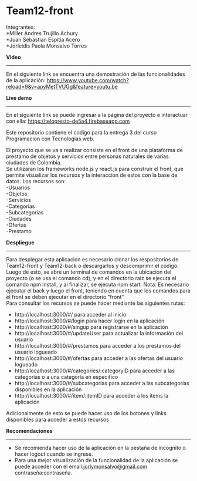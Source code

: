 # Team12-front
Integrantes:<br>
  *Miller Andres Trujillo Achury<br>
  *Juan Sebastian Espitia Acero<br>
  *Jorleidis Paola Monsalvo Torres<br>

<b>Video</b><hr>
En el siguiente link se encuentra una demostración de las funcionalidades de la aplicación:
https://www.youtube.com/watch?reload=9&v=apyMetTVUGg&feature=youtu.be


<b>Live demo</b><hr>
En el siguiente link se puede ingresar a la página del proyecto e interactuar con ella:
https://telopresto-de5a4.firebaseapp.com



Este repositorio contiene el codigo para la entrega 3 del curso Programacion con Tecnologias web.<br>

El proyecto que se va a realizar consiste en el front de una plataforma de prestamo de objetos y servicios entre personas naturales de varias ciudades de Colombia.<br>
Se utilizaran los frameworks node.js y react.js para construir el front, que permite visualizar los recursos y la interaccion de estos con la base de datos. Los recursos son:<br>
-Usuarios<br>
-Objetos<br>
-Servicios<br>
-Categorias<br>
-Subcategorias<br>
-Ciudades<br>
-Ofertas<br>
-Prestamo<br>

<b>Despliegue</b><hr>
Para desplegar esta aplicacion es necesario clonar los respositorios de Team12-front y Team12-back o descargarlos y descomprimir el código. Luego de esto, se abre un terminal de comandos en la ubicacion del proyecto (o se usa el comando cd), y en el directorio raiz se ejecuta el comando npm install, y al finalizar, se ejecuta npm start. Nota: Es necesario ejecutar el back y luego el front, teniendo en cuenta que los comandos para el front se deben ejecutar en el directorio "front"<br>
Para consultar los recursos se puede hacer mediante las siguientes rutas:
- http://localhost:3000/#/ para acceder al inicio <br>
- http://localhost:3000/#/login para hacer login en la aplicación <br>
- http://localhost:3000/#/singup para registrarse en la aplicación <br>
- http://localhost:3000/#/updateUser para actualizar la información del usuario <br>
- http://localhost:3000/#/prestamos para acceder a los prestamos del usuario logueado<br>
- http://localhost:3000/#/ofertas para acceder a las ofertas del usuario logueado<br>
- http://localhost:3000/#/categories/:categoryID para acceder a las categorias o a una categoria en especifico <br>
- http://localhost:3000/#/subcategorias para acceder a las subcategorias disponibles en la aplicación <br>
- http://localhost:3000/#/item/:itemID para acceder a los items la aplicación <br>

Adicionalmente de esto se puede hacer uso de los botones y links disponibles para acceder a estos recursos

<b>Recomendaciones</b><hr>
- Se recomienda hacer uso de la aplicación en la pestaña de incognito o hacer logout cuando se ingrese.
- Para una mejor visualización de la funcionalidad de la aplicación se puede acceder con el email:jorlymonsalvo@gmail.com contraseña:contraseña.



